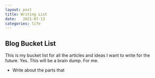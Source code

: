 ```yaml
---
layout: post
title: Writing List
date:   2021-07-13
categories: life
---
```


## Blog Bucket List

This is my bucket list for all the articles and ideas I want to write for the future. Yes. This will be a brain dump. For me.

- Write about the parts that